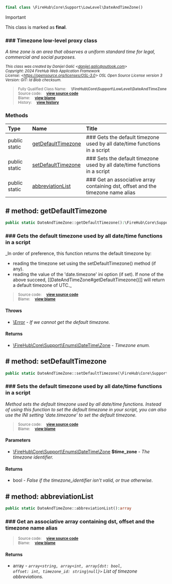 ```php
final class \FireHub\Core\Support\LowLevel\DateAndTimeZone()
```





> [!IMPORTANT]
This class is marked as **final**.







### ### Timezone low-level proxy class

_A time zone is an area that observes a uniform standard time for legal, commercial and social purposes._

<sub>_This class was created by Danijel Galić &lt;danijel.galic@outlook.com&gt;_</sub><br/><sub>_Copyright: 2024 FireHub Web Application Framework_</sub><br/><sub>_License: &lt;https://opensource.org/licenses/OSL-3.0&gt; OSL Open Source License version 3_</sub><br/><sub>_Version: GIT: $Id$ Blob checksum._</sub>

><sub>Fully Qualified Class Name:  **\FireHub\Core\Support\LowLevel\DateAndTimeZone**</sub><br/>
    <sub>Source code:  **[view source code](https://github.com/The-FireHub-Project/Core/blob/develop-pre-alpha-m1/src/support/lowlevel/firehub.DateAndTimeZone.php#L30)**</sub><br/>
        <sub>Blame:  **[view blame](https://github.com/The-FireHub-Project/Core/blame/develop-pre-alpha-m1/src/support/lowlevel/firehub.DateAndTimeZone.php)**</sub><br/>
        <sub>History:  **[view history](https://github.com/The-FireHub-Project/Core/commits/develop-pre-alpha-m1/src/support/lowlevel/firehub.DateAndTimeZone.php)**</sub>


### Methods
| Type | Name | Title |
|:-----|:-----|:------|
|public static |<a href="#getdefaulttimezone()">getDefaultTimezone</a>|### Gets the default timezone used by all date/time functions in a script|
|public static |<a href="#setdefaulttimezone()">setDefaultTimezone</a>|### Sets the default timezone used by all date/time functions in a script|
|public static |<a href="#abbreviationlist()">abbreviationList</a>|### Get an associative array containing dst, offset and the timezone name alias|

<h2><a name="getdefaulttimezone()"># method: getDefaultTimezone</a></h2>

```php
public static DateAndTimeZone::getDefaultTimezone():\FireHub\Core\Support\Enums\DateTime\Zone
```













### ### Gets the default timezone used by all date/time functions in a script

_In order of preference, this function returns the default timezone by:
- reading the timezone set using the setDefaultTimezone() method (if any).
- reading the value of the 'date.timezone' ini option (if set).
If none of the above succeed, [[DateAndTimeZone#getDefaultTimezone()]] will return a default timezone of UTC._

><sub>Source code:  **[view source code](https://github.com/The-FireHub-Project/Core/blob/develop-pre-alpha-m1/src/support/lowlevel/firehub.DateAndTimeZone.php#L47)**</sub><br/>
        <sub>Blame:  **[view blame](https://github.com/The-FireHub-Project/Core/blame/develop-pre-alpha-m1/src/support/lowlevel/firehub.DateAndTimeZone.php#L47)**</sub>
#### Throws

* [\Error](./Wiki-Error) - _If we cannot get the default timezone._
#### Returns

* [\FireHub\Core\Support\Enums\DateTime\Zone](./Wiki-Zone) - _Timezone enum._
<h2><a name="setdefaulttimezone()"># method: setDefaultTimezone</a></h2>

```php
public static DateAndTimeZone::setDefaultTimezone(\FireHub\Core\Support\Enums\DateTime\Zone $time_zone):bool
```













### ### Sets the default timezone used by all date/time functions in a script

_Method sets the default timezone used by all date/time functions. Instead of using this function to set the
default timezone in your script, you can also use the INI setting 'date.timezone' to set the default timezone._

><sub>Source code:  **[view source code](https://github.com/The-FireHub-Project/Core/blob/develop-pre-alpha-m1/src/support/lowlevel/firehub.DateAndTimeZone.php#L68)**</sub><br/>
        <sub>Blame:  **[view blame](https://github.com/The-FireHub-Project/Core/blame/develop-pre-alpha-m1/src/support/lowlevel/firehub.DateAndTimeZone.php#L68)**</sub>
#### Parameters

* [\FireHub\Core\Support\Enums\DateTime\Zone](./Wiki-Zone) **$time_zone** - _The timezone identifier._
#### Returns

* bool - _False if the timezone_identifier isn't valid, or true otherwise._
<h2><a name="abbreviationlist()"># method: abbreviationList</a></h2>

```php
public static DateAndTimeZone::abbreviationList():array
```













### ### Get an associative array containing dst, offset and the timezone name alias



><sub>Source code:  **[view source code](https://github.com/The-FireHub-Project/Core/blob/develop-pre-alpha-m1/src/support/lowlevel/firehub.DateAndTimeZone.php#L86)**</sub><br/>
        <sub>Blame:  **[view blame](https://github.com/The-FireHub-Project/Core/blame/develop-pre-alpha-m1/src/support/lowlevel/firehub.DateAndTimeZone.php#L86)**</sub>
#### Returns

* array - _<code>array<string, array<int, array{dst: bool, offset: int, timezone_id: string|null}></code>
List of timezone abbreviations._